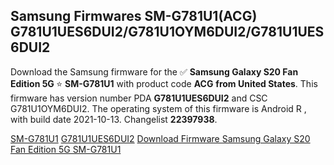 <h2>Samsung Firmwares SM-G781U1(ACG) G781U1UES6DUI2/G781U1OYM6DUI2/G781U1UES6DUI2</h2>
Download the Samsung firmware for the ✅ <strong>Samsung Galaxy S20 Fan Edition 5G </strong> ⭐ <strong>SM-G781U1</strong> with product code <strong>ACG</strong> <strong> from United States</strong>. This firmware has version number PDA <strong>G781U1UES6DUI2</strong> and CSC G781U1OYM6DUI2. The operating system of this firmware is Android R , with build date 2021-10-13. Changelist <strong>22397938</strong>.


[SM-G781U1](https://samfirm.shop/samsung/model/SM-G781U1)
[G781U1UES6DUI2](https://samfirm.shop/samsung/pda/G781U1UES6DUI2)
[Download Firmware Samsung Galaxy S20 Fan Edition 5G SM-G781U1](https://samfirm.shop/samsung/firmware/464474)

